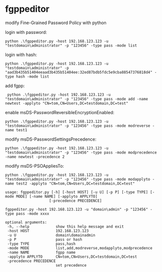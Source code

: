 # fgppeditor
modify Fine-Grained Password Policy with python


login with password:
```
python .\fgppeditor.py -host 192.168.123.123 -u "testdomain\administrator" -p "123456" -type pass -mode list
```

login with hash:
```
python .\fgppeditor.py -host 192.168.123.123 -u "testdomain\administrator" -p "aad3b435b51404eeaad3b435b51404ee:32ed87bdb5fdc5e9cba88547376818d4" -type hash -mode list
```

add fgpp:
```
 python .\fgppeditor.py -host 192.168.123.123 -u "testdomain\administrator" -p "123456" -type pass -mode add -name newtest -applyto "CN=tom,CN=Users,DC=testdomain,DC=test"
 ```
 
 enable msDS-PasswordReversibleEncryptionEnabled:
 ```
 python .\fgppeditor.py -host 192.168.123.123 -u "testdomain\administrator" -p "123456" -type pass -mode modreverse -name test1
 ```
 modify msDS-PasswordSettingsPrecedence:
 ```
 python .\fgppeditor.py -host 192.168.123.123 -u "testdomain\administrator" -p "123456" -type pass -mode modprecedence -name newtest -precedence 2
 ```
 modify msDS-PSOAppliesTo:
 ```
 python .\fgppeditor.py -host 192.168.123.123 -u "testdomain\administrator" -p "123456" -type pass -mode modapplyto -name test2 -applyto "CN=tom,CN=Users,DC=testdomain,DC=test"
 ```
 
 
 ```
usage: fgppeditor.py [-h] [-host HOST] [-u U] [-p P] [-type TYPE] [-mode MODE] [-name NAME] [-applyto APPLYTO]
                     [-precedence PRECEDENCE]

fgppeditor.py -host 192.168.123.123 -u "domain\admin" -p "123456" -type pass -mode xxxx

optional arguments:
  -h, --help            show this help message and exit
  -host HOST            192.168.123.123
  -u U                  domain\domainadmin
  -p P                  pass or hash
  -type TYPE            pass,hash
  -mode MODE            list,add,modreverse,modapplyto,modprecedence
  -name NAME            fgpp name
  -applyto APPLYTO      CN=tom,CN=Users,DC=testdomain,DC=test
  -precedence PRECEDENCE
                        set precedence
 ```

